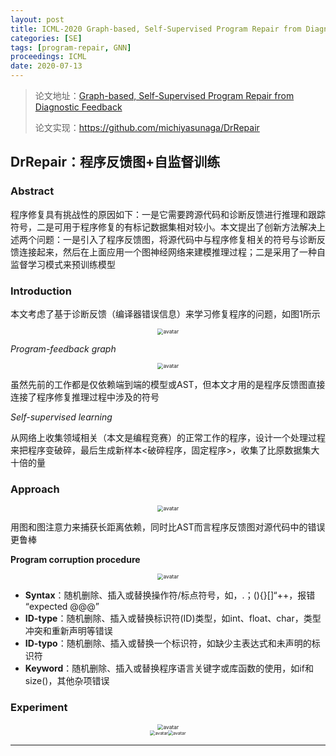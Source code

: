 ```yaml
---
layout: post
title: ICML-2020 Graph-based, Self-Supervised Program Repair from Diagnostic Feedback
categories: [SE]
tags: [program-repair, GNN]
proceedings: ICML
date: 2020-07-13
---
```


> 论文地址：[Graph-based, Self-Supervised Program Repair from Diagnostic Feedback](https://dl.acm.org/doi/10.5555/3524938.3525939)
>
> 论文实现：<https://github.com/michiyasunaga/DrRepair>

## DrRepair：程序反馈图+自监督训练

### Abstract

程序修复具有挑战性的原因如下：一是它需要跨源代码和诊断反馈进行推理和跟踪符号，二是可用于程序修复的有标记数据集相对较小。本文提出了创新方法解决上述两个问题：一是引入了程序反馈图，将源代码中与程序修复相关的符号与诊断反馈连接起来，然后在上面应用一个图神经网络来建模推理过程；二是采用了一种自监督学习模式来预训练模型

### Introduction

本文考虑了基于诊断反馈（编译器错误信息）来学习修复程序的问题，如图1所示

<div align="center" style="float:center"><img src="https://blog-img-1259433191.cos.ap-shanghai.myqcloud.com/DrRepair/fig1.png" alt="avatar" style="zoom:60%;" /></div>

*Program-feedback graph*

<div align="center" style="float:center"><img src="https://blog-img-1259433191.cos.ap-shanghai.myqcloud.com/DrRepair/fig2.png" alt="avatar" style="zoom:60%;" /></div>

虽然先前的工作都是仅依赖端到端的模型或AST，但本文才用的是程序反馈图直接连接了程序修复推理过程中涉及的符号

*Self-supervised learning*

从网络上收集领域相关（本文是编程竞赛）的正常工作的程序，设计一个处理过程来把程序变破碎，最后生成新样本<破碎程序，固定程序>，收集了比原数据集大十倍的量

### Approach

<div align="center" style="float:center"><img src="https://blog-img-1259433191.cos.ap-shanghai.myqcloud.com/DrRepair/fig3.png" alt="avatar" style="zoom:60%;" /></div>

用图和图注意力来捕获长距离依赖，同时比AST而言程序反馈图对源代码中的错误更鲁棒

**Program corruption procedure**

<div align="center" style="float:center"><img src="https://blog-img-1259433191.cos.ap-shanghai.myqcloud.com/DrRepair/tab1.png" alt="avatar" style="zoom:60%;" /></div>

- **Syntax**：随机删除、插入或替换操作符/标点符号，如，.；(){}[]“++，报错 “expected @@@”
- **ID-type**：随机删除、插入或替换标识符(ID)类型，如int、float、char，类型冲突和重新声明等错误
- **ID-typo**：随机删除、插入或替换一个标识符，如缺少主表达式和未声明的标识符
- **Keyword**：随机删除、插入或替换程序语言关键字或库函数的使用，如if和size()，其他杂项错误

### Experiment

<div align="center" style="float:center"><img src="https://blog-img-1259433191.cos.ap-shanghai.myqcloud.com/DrRepair/tab3-tab5.png" alt="avatar" style="zoom:60%;" /></div>

<div align="center" style="float:center"><img src="https://blog-img-1259433191.cos.ap-shanghai.myqcloud.com/DrRepair/tab6.png" alt="avatar" style="zoom:50%;" /><img src="https://blog-img-1259433191.cos.ap-shanghai.myqcloud.com/DrRepair/tab7.png" alt="avatar" style="zoom:50%;" /></div>

<HR align=left color=#987cb9 SIZE=1>
